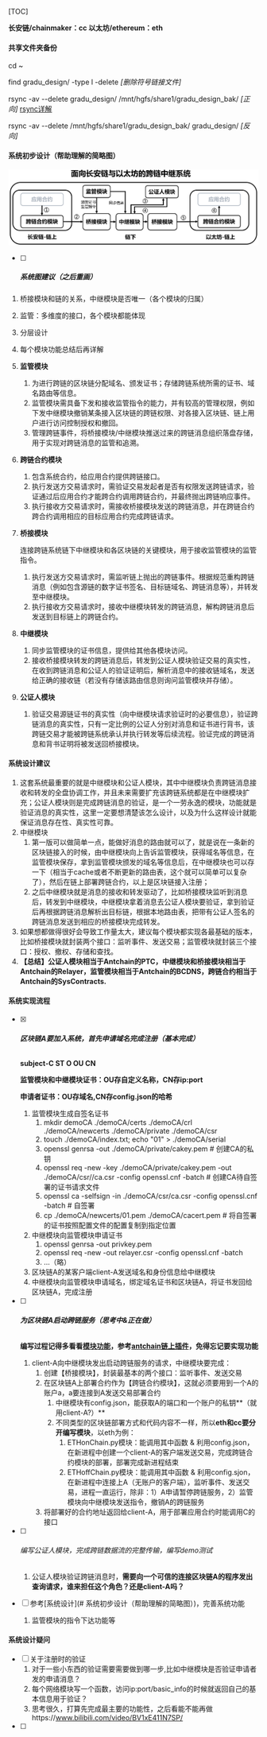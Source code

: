 [TOC]

**长安链/chainmaker：cc 				以太坊/ethereum：eth**



#### 共享文件夹备份 

cd ~

find gradu_design/ -type l -delete *[删除符号链接文件]*

rsync -av --delete gradu_design/ /mnt/hgfs/share1/gradu_design_bak/ *[正向]* [rsync详解](https://www.ruanyifeng.com/blog/2020/08/rsync.html)

rsync -av --delete /mnt/hgfs/share1/gradu_design_bak/ gradu_design/ *[反向]*



#### 系统初步设计（帮助理解的简略图）

![image-20240306110712685](./README.assets/image-20240306110712685.png)

- [ ] ##### 系统图建议（之后重画）


1. 桥接模块和链的关系，中继模块是否唯一（各个模块的归属）

2. 监管：多维度的接口，各个模块都能体现

3. 分层设计

4. 每个模块功能总结后再详解

5. **监管模块**

   1. 为进行跨链的区块链分配域名、颁发证书；存储跨链系统所需的证书、域名路由等信息。
   2. 监管模块需具备下发和接收监管指令的能力，并有较高的管理权限，例如下发中继模块撤销某条接入区块链的跨链权限、对各接入区块链、链上用户进行访问控制授权和撤回。
   3. 管理跨链事件，将桥接模块/中继模块推送过来的跨链消息组织落盘存储，用于实现对跨链消息的监管和追溯。

6. **跨链合约模块**<a name="anchor"></a> 

   1. 包含系统合约，给应用合约提供跨链接口。
   2. 执行发送方交易请求时，需验证交易发起者是否有权限发送跨链请求，验证通过后应用合约才能跨合约调用跨链合约，并最终抛出跨链响应事件。
   3. 执行接收方交易请求时，需接收桥接模块发送的跨链消息，并在跨链合约跨合约调用相应的目标应用合约完成跨链请求。

7. **桥接模块**

   连接跨链系统链下中继模块和各区块链的关键模块，用于接收监管模块的监管指令。

   1. 执行发送方交易请求时，需监听链上抛出的跨链事件。根据规范重构跨链消息（例如包含源链的数字证书签名、目标链域名、跨链消息等），并转发至中继模块。
   2. 执行接收方交易请求时，接收中继模块转发的跨链消息，解构跨链消息后发送到目标链上的跨链合约。

8. **中继模块**

   1. 同步监管模块的证书信息，提供给其他各模块访问。
   2. 接收桥接模块转发的跨链消息后，转发到公证人模块验证交易的真实性，在收到跨链消息和公证人的验证证明后，解析消息中的接收链域名，发送给正确的接收链（若没有存储该路由信息则询问监管模块并存储）。

9. **公证人模块**

   1. 验证交易源链证书的真实性（向中继模块请求验证时的必要信息），验证跨链消息的真实性，只有一定比例的公证人分别对消息和证书进行背书，该跨链交易才能被跨链系统承认并执行转发等后续流程。验证完成的跨链消息和背书证明将被发送回桥接模块。

   

#### 系统设计建议

1. 这套系统最重要的就是中继模块和公证人模块，其中中继模块负责跨链消息接收和转发的全盘协调工作，并且未来需要扩充该跨链系统都是在中继模块扩充；公证人模块则是完成跨链消息的验证，是一个一劳永逸的模块，功能就是验证消息的真实性，这里一定要想清楚该怎么设计，以及为什么这样设计就能保证消息存在性、真实性可靠。
2. 中继模块
   1. 第一版可以做简单一点，能做好消息的路由就可以了，就是说在一条新的区块链接入的时候，由中继模块向上告诉监管模块，获得域名等信息，在监管模块保存，拿到监管模块颁发的域名等信息后，在中继模块也可以存一下（相当于cache或者不断更新的路由表，这个就可以简单可以复杂了），然后在链上部署跨链合约，以上是区块链接入注册；
   2. 之后中继模块就是消息的接收和转发驱动了，比如桥接模块监听到消息后，转发到中继模块，中继模块拿着消息去公证人模块要验证，拿到验证后再根据跨链消息解析出目标链，根据本地路由表，把带有公证人签名的跨链消息发送到相应的桥接模块完成转发。
3. 如果想都做得很好会导致工作量太大，建议每个模块都实现各最基础的版本，比如桥接模块就封装两个接口：监听事件、发送交易；监管模块就封装三个接口：授权、撤权、存储和查找。
4. **【总结】公证人模块相当于Antchain的PTC，中继模块和桥接模块相当于Antchain的Relayer，监管模块相当于Antchain的BCDNS，跨链合约相当于Antchain的SysContracts.**



#### 系统实现流程

- [x] ###### **区块链A要加入系统，首先申请域名完成注册（基本完成）**

  **subject-C ST O  OU CN**

  **监管模块和中继模块证书：OU存自定义名称，CN存ip:port**

  **申请者证书：OU存域名,CN存config.json的哈希**

  1. 监管模块生成自签名证书
     1. mkdir demoCA ./demoCA/certs ./demoCA/crl ./demoCA/newcerts ./demoCA/private ./demoCA/csr
     2. touch ./demoCA/index.txt; echo "01" > ./demoCA/serial
     3. openssl genrsa -out ./demoCA/private/cakey.pem   # 创建CA的私钥
     4. openssl req -new -key ./demoCA/private/cakey.pem -out ./demoCA/csr//ca.csr -config openssl.cnf -batch   # 创建CA待自签署的证书请求文件
     5. openssl ca -selfsign -in ./demoCA/csr/ca.csr -config openssl.cnf -batch   # 自签署
     6. cp ./demoCA/newcerts/01.pem ./demoCA/cacert.pem   # 将自签署的证书按照配置文件的配置复制到指定位置
  2. 中继模块向监管模块申请证书
     1. openssl genrsa -out privkey.pem
     2. openssl req -new -out relayer.csr -config openssl.cnf -batch
     3. ...（略）
  3. 区块链A的某客户端client-A发送域名和身份信息给中继模块
  4. 中继模块向监管模块申请域名，绑定域名证书和区块链A，将证书发回给区块链A，完成注册

- [ ] ###### **为区块链A启动跨链服务（思考中&正在做）**

  **编写过程记得多看看<a href="#anchor">模块功能</a>，参考[antchain链上插件](https://github.com/AntChainOpenLabs/AntChainBridgePluginSDK/wiki/2.-AntChain-Bridge%E8%B7%A8%E9%93%BE%EF%BC%9A%E5%BC%82%E6%9E%84%E9%93%BE%E6%8F%92%E4%BB%B6%E5%BC%80%E5%8F%91%E6%89%8B%E5%86%8C)，免得忘记要实现功能**

  1. client-A向中继模块发出启动跨链服务的请求，中继模块要完成：
     1. 创建【桥接模块】，封装最基本的两个接口：监听事件、发送交易
     2. 在区块链A上部署合约作为【跨链合约模块】，这就必须要用到一个A的账户a，a要连接到A发送交易部署合约
        1. 中继模块有config.json，能获取A的端口和一个账户的私钥**（就用client-A?）**
        2. 不同类型的区块链部署方式和代码内容不一样，所以**eth和cc要分开编写模块**，以eth为例：
           1. ETHonChain.py模块：能调用其中函数 & 利用config.json，在新进程中创建一个client-A的客户端发送交易，完成跨链合约模块的部署，部署完成新进程结束
           2. ETHoffChain.py模块：能调用其中函数 & 利用config.sjon，在新进程中连接上A（无账户的客户端），监听事件、发送交易，进程一直运行，除非：1）A申请暂停跨链服务，2）监管模块向中继模块发送指令，撤销A的跨链服务
     3. 将部署好的合约地址返回给client-A，用于部署应用合约时能调用C的接口
  
- [ ] ###### 编写公证人模块，完成跨链数据流的完整传输，编写demo测试

  1. 公证人模块验证跨链消息时，**需要向一个可信的连接区块链A的程序发出查询请求，谁来担任这个角色？还是client-A吗？**

- [ ] 参考[系统设计](# 系统初步设计（帮助理解的简略图）)，完善系统功能

  1. 监管模块的指令下达功能等







#### 系统设计疑问

- [ ] 关于注册时的验证
  1. 对于一些小东西的验证需要需要做到哪一步,比如中继模块是否验证申请者发的申请消息？
  2. 每个网络模块写一个函数，访问ip:port/basic_info的时候就返回自己的基本信息用于验证？
  3. 思考很久，打算先完成最主要的功能性，之后看能不能再做https://www.bilibili.com/video/BV1xE411N7SP/
- [ ] 
